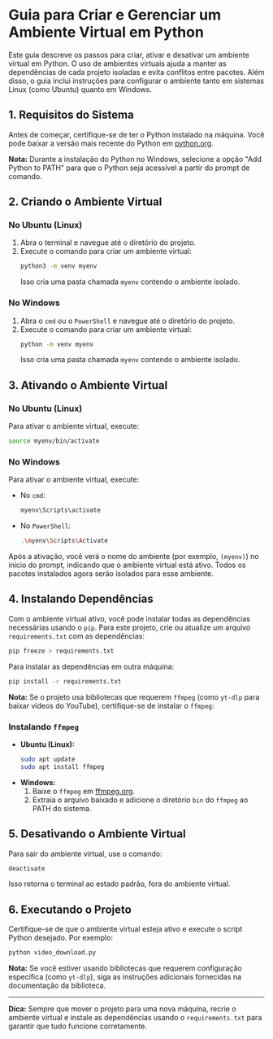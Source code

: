 
# Guia para Criar e Gerenciar um Ambiente Virtual em Python

Este guia descreve os passos para criar, ativar e desativar um ambiente virtual em Python. O uso de ambientes virtuais ajuda a manter as dependências de cada projeto isoladas e evita conflitos entre pacotes. Além disso, o guia inclui instruções para configurar o ambiente tanto em sistemas Linux (como Ubuntu) quanto em Windows.

## 1. Requisitos do Sistema

Antes de começar, certifique-se de ter o Python instalado na máquina. Você pode baixar a versão mais recente do Python em [python.org](https://www.python.org/downloads/).

**Nota:** Durante a instalação do Python no Windows, selecione a opção "Add Python to PATH" para que o Python seja acessível a partir do prompt de comando.

## 2. Criando o Ambiente Virtual

### No Ubuntu (Linux)
1. Abra o terminal e navegue até o diretório do projeto.
2. Execute o comando para criar um ambiente virtual:
   ```bash
   python3 -m venv myenv
   ```
   Isso cria uma pasta chamada `myenv` contendo o ambiente isolado.

### No Windows
1. Abra o `cmd` ou o `PowerShell` e navegue até o diretório do projeto.
2. Execute o comando para criar um ambiente virtual:
   ```bash
   python -m venv myenv
   ```
   Isso cria uma pasta chamada `myenv` contendo o ambiente isolado.

## 3. Ativando o Ambiente Virtual

### No Ubuntu (Linux)
Para ativar o ambiente virtual, execute:
```bash
source myenv/bin/activate
```

### No Windows
Para ativar o ambiente virtual, execute:
- No `cmd`:
  ```bash
  myenv\Scripts\activate
  ```
- No `PowerShell`:
  ```bash
  .\myenv\Scripts\Activate
  ```

Após a ativação, você verá o nome do ambiente (por exemplo, `(myenv)`) no início do prompt, indicando que o ambiente virtual está ativo. Todos os pacotes instalados agora serão isolados para esse ambiente.

## 4. Instalando Dependências

Com o ambiente virtual ativo, você pode instalar todas as dependências necessárias usando o `pip`. Para este projeto, crie ou atualize um arquivo `requirements.txt` com as dependências:

```bash
pip freeze > requirements.txt
```

Para instalar as dependências em outra máquina:
```bash
pip install -r requirements.txt
```

**Nota:** Se o projeto usa bibliotecas que requerem `ffmpeg` (como `yt-dlp` para baixar vídeos do YouTube), certifique-se de instalar o `ffmpeg`:

### Instalando `ffmpeg`

- **Ubuntu (Linux):**
  ```bash
  sudo apt update
  sudo apt install ffmpeg
  ```
- **Windows:**
  1. Baixe o `ffmpeg` em [ffmpeg.org](https://ffmpeg.org/download.html).
  2. Extraia o arquivo baixado e adicione o diretório `bin` do `ffmpeg` ao PATH do sistema.

## 5. Desativando o Ambiente Virtual

Para sair do ambiente virtual, use o comando:
```bash
deactivate
```

Isso retorna o terminal ao estado padrão, fora do ambiente virtual.

## 6. Executando o Projeto

Certifique-se de que o ambiente virtual esteja ativo e execute o script Python desejado. Por exemplo:
```bash
python video_download.py
```

**Nota:** Se você estiver usando bibliotecas que requerem configuração específica (como `yt-dlp`), siga as instruções adicionais fornecidas na documentação da biblioteca.

---

**Dica:** Sempre que mover o projeto para uma nova máquina, recrie o ambiente virtual e instale as dependências usando o `requirements.txt` para garantir que tudo funcione corretamente.
